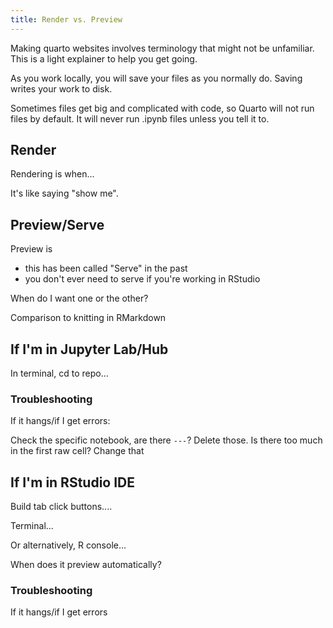 ```yaml
---
title: Render vs. Preview
---
```


Making quarto websites involves terminology that might not be unfamiliar. This is a light explainer to help you get going. 

As you work locally, you will save your files as you normally do. Saving writes your work to disk. 

Sometimes files get big and complicated with code, so Quarto will not run files by default. It will never run .ipynb files unless you tell it to.

## Render

Rendering is when...

It's like saying "show me".

## Preview/Serve
Preview is

- this has been called "Serve" in the past
- you don't ever need to serve if you're working in RStudio

When do I want one or the other?

Comparison to knitting in RMarkdown


## If I'm in Jupyter Lab/Hub

In terminal, cd to repo...

### Troubleshooting

If it hangs/if I get errors:

Check the specific notebook, are there `---`? Delete those. Is there too much in the first raw cell? Change that

## If I'm in RStudio IDE

Build tab click buttons....

Terminal...

Or alternatively, R console...

When does it preview automatically?

### Troubleshooting

If it hangs/if I get errors
